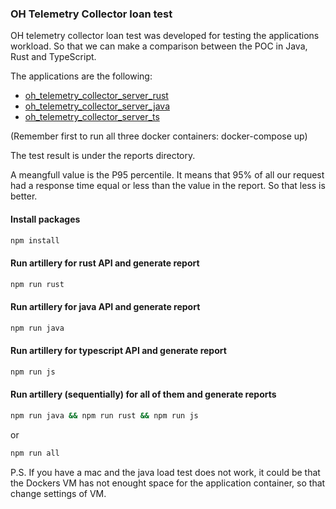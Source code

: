 ### OH Telemetry Collector loan test

OH telemetry collector loan test was developed for testing the applications workload. So that we can make a comparison between the POC in Java, Rust and TypeScript.

The applications are the following:

- [oh_telemetry_collector_server_rust](https://github.com/goto-eof/oh_telemetry_collector_server_rust)
- [oh_telemetry_collector_server_java](https://github.com/goto-eof/oh_telemetry_collector_server_java)
- [oh_telemetry_collector_server_ts](https://github.com/goto-eof/oh_telemetry_collector_server_ts)

(Remember first to run all three docker containers: docker-compose up)

The test result is under the reports directory. 

A meangfull value is the P95 percentile. It means that 95% of all our request had a response time equal or less than the value in the report. So that less is better.


#### Install packages

```bash
npm install
```

#### Run artillery for rust API and generate report

```bash
npm run rust
```

#### Run artillery for java API and generate report

```bash
npm run java
```

#### Run artillery for typescript API and generate report

```bash
npm run js
```

#### Run artillery (sequentially) for all of them and generate reports

```bash
npm run java && npm run rust && npm run js
```

or 

```bash
npm run all
```


P.S. If you have a mac and the java load test does not work, it could be that the Dockers VM has not enought space for the application container, so that change settings of VM. 
